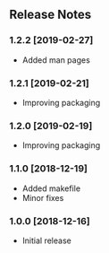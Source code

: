 ## Release Notes ##

### 1.2.2 [2019-02-27] ###

* Added man pages

### 1.2.1 [2019-02-21] ###

* Improving packaging

### 1.2.0 [2019-02-19] ###

* Improving packaging

### 1.1.0 [2018-12-19] ###

* Added makefile
* Minor fixes

### 1.0.0 [2018-12-16] ###

* Initial release
